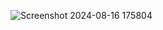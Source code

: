 ![Screenshot 2024-08-16 175804](https://github.com/user-attachments/assets/bb1be39c-9719-49aa-8e21-fcb4873cce44)
